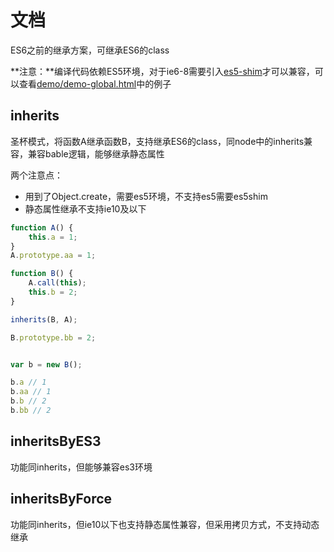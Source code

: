 # 文档
ES6之前的继承方案，可继承ES6的class

**注意：**编译代码依赖ES5环境，对于ie6-8需要引入[es5-shim](http://github.com/es-shims/es5-shim/)才可以兼容，可以查看[demo/demo-global.html](../demo/demo-global.html)中的例子

## inherits
圣杯模式，将函数A继承函数B，支持继承ES6的class，同node中的inherits兼容，兼容bable逻辑，能够继承静态属性

两个注意点：

- 用到了Object.create，需要es5环境，不支持es5需要es5shim
- 静态属性继承不支持ie10及以下

```js
function A() {
    this.a = 1;
}
A.prototype.aa = 1;

function B() {
    A.call(this);
    this.b = 2;
}

inherits(B, A);

B.prototype.bb = 2;


var b = new B();

b.a // 1
b.aa // 1
b.b // 2
b.bb // 2
```

## inheritsByES3
功能同inherits，但能够兼容es3环境

## inheritsByForce
功能同inherits，但ie10以下也支持静态属性兼容，但采用拷贝方式，不支持动态继承
